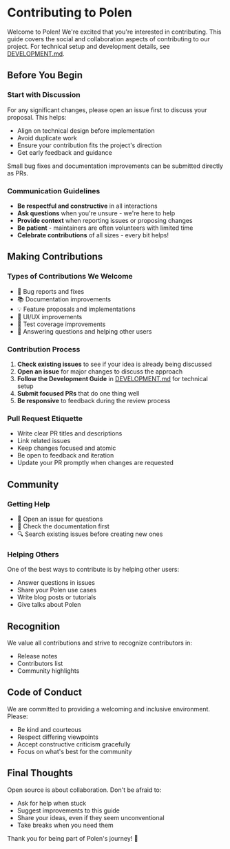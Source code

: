# Contributing to Polen

Welcome to Polen! We're excited that you're interested in contributing. This guide covers the social and collaboration aspects of contributing to our project. For technical setup and development details, see [DEVELOPMENT.md](./DEVELOPMENT.md).

## Before You Begin

### Start with Discussion

For any significant changes, please open an issue first to discuss your proposal. This helps:

- Align on technical design before implementation
- Avoid duplicate work
- Ensure your contribution fits the project's direction
- Get early feedback and guidance

Small bug fixes and documentation improvements can be submitted directly as PRs.

### Communication Guidelines

- **Be respectful and constructive** in all interactions
- **Ask questions** when you're unsure - we're here to help
- **Provide context** when reporting issues or proposing changes
- **Be patient** - maintainers are often volunteers with limited time
- **Celebrate contributions** of all sizes - every bit helps!

## Making Contributions

### Types of Contributions We Welcome

- 🐛 Bug reports and fixes
- 📚 Documentation improvements
- 💡 Feature proposals and implementations
- 🎨 UI/UX improvements
- 🧪 Test coverage improvements
- 💬 Answering questions and helping other users

### Contribution Process

1. **Check existing issues** to see if your idea is already being discussed
2. **Open an issue** for major changes to discuss the approach
3. **Follow the Development Guide** in [DEVELOPMENT.md](./DEVELOPMENT.md) for technical setup
4. **Submit focused PRs** that do one thing well
5. **Be responsive** to feedback during the review process

### Pull Request Etiquette

- Write clear PR titles and descriptions
- Link related issues
- Keep changes focused and atomic
- Be open to feedback and iteration
- Update your PR promptly when changes are requested

## Community

### Getting Help

- 💬 Open an issue for questions
- 📖 Check the documentation first
- 🔍 Search existing issues before creating new ones

### Helping Others

One of the best ways to contribute is by helping other users:

- Answer questions in issues
- Share your Polen use cases
- Write blog posts or tutorials
- Give talks about Polen

## Recognition

We value all contributions and strive to recognize contributors in:

- Release notes
- Contributors list
- Community highlights

## Code of Conduct

We are committed to providing a welcoming and inclusive environment. Please:

- Be kind and courteous
- Respect differing viewpoints
- Accept constructive criticism gracefully
- Focus on what's best for the community

## Final Thoughts

Open source is about collaboration. Don't be afraid to:

- Ask for help when stuck
- Suggest improvements to this guide
- Share your ideas, even if they seem unconventional
- Take breaks when you need them

Thank you for being part of Polen's journey! 🌺

